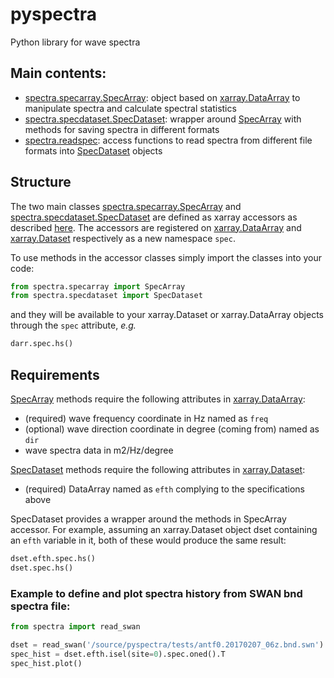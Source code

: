 # pyspectra
Python library for wave spectra

## Main contents:
- [spectra.specarray.SpecArray](https://github.com/metocean/pyspectra/blob/master/spectra/specarray.py#L31): object based on [xarray.DataArray](http://xarray.pydata.org/en/stable/generated/xarray.DataArray.html) to manipulate spectra and calculate spectral statistics
- [spectra.specdataset.SpecDataset](https://github.com/metocean/pyspectra/blob/master/spectra/specdataset.py#L16): wrapper around [SpecArray](https://github.com/metocean/pyspectra/blob/master/spectra/specarray.py#L31) with methods for saving spectra in different formats
- [spectra.readspec](https://github.com/metocean/pyspectra/blob/master/spectra/readspec.py): access functions to read spectra from different file formats into [SpecDataset](https://github.com/metocean/pyspectra/blob/master/spectra/specdataset.py#L16) objects

## Structure
The two main classes [spectra.specarray.SpecArray](https://github.com/metocean/pyspectra/blob/master/spectra/specarray.py#L31) and [spectra.specdataset.SpecDataset](https://github.com/metocean/pyspectra/blob/master/spectra/specdataset.py#L16) are defined as xarray accessors as described [here](http://xarray.pydata.org/en/stable/internals.html?highlight=accessor). The accessors are registered on [xarray.DataArray](http://xarray.pydata.org/en/stable/generated/xarray.DataArray.html) and [xarray.Dataset](http://xarray.pydata.org/en/stable/generated/xarray.Dataset.html) respectively as a new namespace `spec`.

To use methods in the accessor classes simply import the classes into your code:
```python
from spectra.specarray import SpecArray
from spectra.specdataset import SpecDataset
```
and they will be available to your xarray.Dataset or xarray.DataArray objects through the `spec` attribute, *e.g.*
```python
darr.spec.hs()
```
## Requirements
[SpecArray](https://github.com/metocean/pyspectra/blob/master/spectra/specarray.py#L31) methods require the following attributes in [xarray.DataArray](http://xarray.pydata.org/en/stable/generated/xarray.DataArray.html):
- (required) wave frequency coordinate in Hz named as `freq`
- (optional) wave direction coordinate in degree (coming from) named as `dir`
- wave spectra data in m2/Hz/degree

[SpecDataset](https://github.com/metocean/pyspectra/blob/master/spectra/specdataset.py#L16) methods require the following attributes in [xarray.Dataset](http://xarray.pydata.org/en/stable/generated/xarray.Dataset.html):
- (required) DataArray named as `efth` complying to the specifications above

SpecDataset provides a wrapper around the methods in SpecArray accessor. For example, assuming an xarray.Dataset object dset containing an `efth` variable in it, both of these would produce the same result:
```python
dset.efth.spec.hs()
dset.spec.hs()
```

### Example to define and plot spectra history from SWAN bnd spectra file:
```python
from spectra import read_swan

dset = read_swan('/source/pyspectra/tests/antf0.20170207_06z.bnd.swn')
spec_hist = dset.efth.isel(site=0).spec.oned().T
spec_hist.plot()
```
